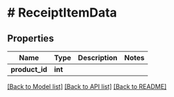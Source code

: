 # # ReceiptItemData

## Properties

Name | Type | Description | Notes
------------ | ------------- | ------------- | -------------
**product_id** | **int** |  |

[[Back to Model list]](../../README.md#models) [[Back to API list]](../../README.md#endpoints) [[Back to README]](../../README.md)
